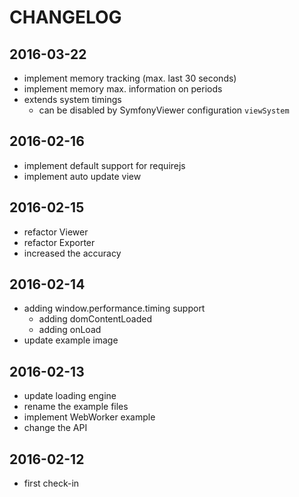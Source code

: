 # CHANGELOG

## 2016-03-22
- implement memory tracking (max. last 30 seconds)
- implement memory max. information on periods
- extends system timings
    - can be disabled by SymfonyViewer configuration ```viewSystem```

## 2016-02-16
- implement default support for requirejs
- implement auto update view

## 2016-02-15
- refactor Viewer 
- refactor Exporter
- increased the accuracy

## 2016-02-14
- adding window.performance.timing support
    - adding domContentLoaded
    - adding onLoad
- update example image

## 2016-02-13
- update loading engine
- rename the example files
- implement WebWorker example
- change the API

## 2016-02-12
- first check-in
